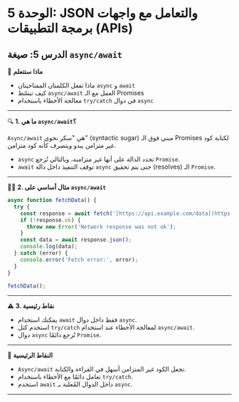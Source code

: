 # الوحدة 5: JSON والتعامل مع واجهات برمجة التطبيقات (APIs)

## الدرس 5: صيغة `async/await`


🧠 **ماذا ستتعلم**
*	ماذا تفعل الكلمتان المفتاحيتان `async` و `await`
*	كيف تبسّط `async/await` العمل مع الـ Promises
*	معالجة الأخطاء باستخدام `try/catch` في دوال `async`

---

🔍 **1. ما هي `async/await`؟**

`Async/await` هي "سكر نحوي" (syntactic sugar) مبني فوق الـ Promises لكتابة كود غير متزامن يبدو ويتصرف كأنه كود متزامن.
*	`async` تحدد الدالة على أنها غير متزامنة، وبالتالي تُرجع `Promise`.
*	`await` توقف التنفيذ داخل دالة `async` حتى يتم تحقيق (resolves) الـ `Promise`.

---

👨‍💻 **2. مثال أساسي على `async/await`**
```javascript
async function fetchData() {
  try {
    const response = await fetch('[https://api.example.com/data](https://api.example.com/data)');
    if (!response.ok) {
      throw new Error('Network response was not ok');
    }
    const data = await response.json();
    console.log(data);
  } catch (error) {
    console.error('Fetch error:', error);
  }
}

fetchData();
```

---

⚠️ **3. نقاط رئيسية**
*	يمكنك استخدام `await` فقط داخل دوال `async`.
*	استخدم كتل `try/catch` لمعالجة الأخطاء عند استخدام `async/await`.
*	دوال `async` تُرجع دائمًا `Promise`.

---

🧠 **النقاط الرئيسية**
*	`Async/await` تجعل الكود غير المتزامن أسهل في القراءة والكتابة.
*	تعامل دائمًا مع الأخطاء باستخدام `try/catch`.
*	استخدم `await` داخل الدوال المُعلنة بـ `async`.

---
